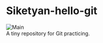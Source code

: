# Siketyan-hello-git
![Main](https://github.com/nittc-engineering-exp-2020/Siketyan-hello-git/workflows/Main/badge.svg)  
A tiny repository for Git practicing.
